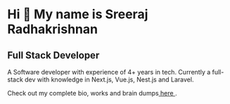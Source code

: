 Hi 👋 My name is Sreeraj Radhakrishnan
======================================

Full Stack Developer
--------------------

A Software developer with experience of 4+ years in tech. Currently a full-stack dev with knowledge in Next.js, Vue.js, Nest.js and Laravel.

Check out my complete bio, works and brain dumps<a href="https://dexter-lab.vercel.app" target="_blank" rel="noreferrer"> here </a>.
